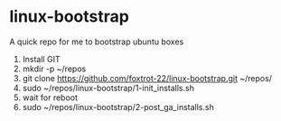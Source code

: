 # linux-bootstrap
A quick repo for me to bootstrap ubuntu boxes
1. Install GIT
2. mkdir -p ~/repos
3. git clone https://github.com/foxtrot-22/linux-bootstrap.git ~/repos/
4. sudo ~/repos/linux-bootstrap/1-init_installs.sh
5. wait for reboot
6. sudo ~/repos/linux-bootstrap/2-post_ga_installs.sh
